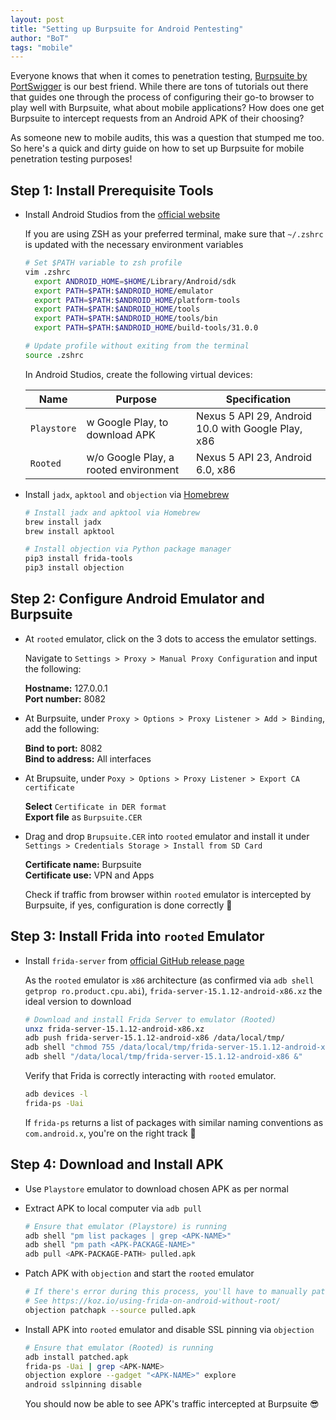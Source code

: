 ```yaml
---
layout: post
title: "Setting up Burpsuite for Android Pentesting"
author: "BoT"
tags: "mobile"
---
```


Everyone knows that when it comes to penetration testing, [Burpsuite by PortSwigger](https://portswigger.net/burp/communitydownload) is our best friend. While there are tons of tutorials out there that guides one through the process of configuring their go-to browser to play well with Burpsuite, what about mobile applications? How does one get Burpsuite to intercept requests from an Android APK of their choosing?

As someone new to mobile audits, this was a question that stumped me too. So here's a quick and dirty guide on how to set up Burpsuite for mobile penetration testing purposes!

## Step 1: Install Prerequisite Tools

- Install Android Studios from the [official website](https://developer.android.com/studio)

  If you are using ZSH as your preferred terminal, make sure that `~/.zshrc` is updated with the necessary environment variables

  ```bash
  # Set $PATH variable to zsh profile
  vim .zshrc
    export ANDROID_HOME=$HOME/Library/Android/sdk
    export PATH=$PATH:$ANDROID_HOME/emulator
    export PATH=$PATH:$ANDROID_HOME/platform-tools
    export PATH=$PATH:$ANDROID_HOME/tools
    export PATH=$PATH:$ANDROID_HOME/tools/bin
    export PATH=$PATH:$ANDROID_HOME/build-tools/31.0.0

  # Update profile without exiting from the terminal
  source .zshrc
  ```

  In Android Studios, create the following virtual devices:

  | Name        | Purpose                               | Specification                                      |
  | ----------- | ------------------------------------- | -------------------------------------------------- |
  | `Playstore` | w Google Play, to download APK        | Nexus 5 API 29, Android 10.0 with Google Play, x86 |
  | `Rooted`    | w/o Google Play, a rooted environment | Nexus 5 API 23, Android 6.0, x86                   |

- Install `jadx`, `apktool` and `objection` via [Homebrew](https://brew.sh/)

  ```bash
  # Install jadx and apktool via Homebrew
  brew install jadx
  brew install apktool

  # Install objection via Python package manager
  pip3 install frida-tools
  pip3 install objection
  ```

## Step 2: Configure Android Emulator and Burpsuite

- At `rooted` emulator, click on the 3 dots to access the emulator settings.

  Navigate to `Settings > Proxy > Manual Proxy Configuration` and input the following:

  **Hostname:** 127.0.0.1 \
  **Port number:** 8082

- At Burpsuite, under `Proxy > Options > Proxy Listener > Add > Binding`, add the following:

  **Bind to port:** 8082 \
  **Bind to address:** All interfaces

- At Brupsuite, under `Poxy > Options > Proxy Listener > Export CA certificate`

  **Select** `Certificate in DER format` \
  **Export file** as `Burpsuite.CER`

- Drag and drop `Brupsuite.CER` into `rooted` emulator and install it under `Settings > Credentials Storage > Install from SD Card`

  **Certificate name:** Burpsuite \
  **Certificate use:** VPN and Apps

  Check if traffic from browser within `rooted` emulator is intercepted by Burpsuite, if yes, configuration is done correctly 🙌

## Step 3: Install Frida into `rooted` Emulator

- Install `frida-server` from [official GitHub release page](https://github.com/frida/frida/releases)

  As the `rooted` emulator is `x86` architecture (as confirmed via `adb shell getprop ro.product.cpu.abi`), `frida-server-15.1.12-android-x86.xz` the ideal version to download

  ```bash
  # Download and install Frida Server to emulator (Rooted)
  unxz frida-server-15.1.12-android-x86.xz
  adb push frida-server-15.1.12-android-x86 /data/local/tmp/
  adb shell "chmod 755 /data/local/tmp/frida-server-15.1.12-android-x86"
  adb shell "/data/local/tmp/frida-server-15.1.12-android-x86 &"
  ```

  Verify that Frida is correctly interacting with `rooted` emulator.

  ```bash
  adb devices -l
  frida-ps -Uai
  ```

  If `frida-ps` returns a list of packages with similar naming conventions as `com.android.x`, you're on the right track 🎉

## Step 4: Download and Install APK

- Use `Playstore` emulator to download chosen APK as per normal

- Extract APK to local computer via `adb pull`

  ```bash
  # Ensure that emulator (Playstore) is running
  adb shell "pm list packages | grep <APK-NAME>"
  adb shell "pm path <APK-PACKAGE-NAME>"
  adb pull <APK-PACKAGE-PATH> pulled.apk
  ```

- Patch APK with `objection` and start the `rooted` emulator

  ```bash
  # If there's error during this process, you'll have to manually patch the APK
  # See https://koz.io/using-frida-on-android-without-root/
  objection patchapk --source pulled.apk
  ```

- Install APK into `rooted` emulator and disable SSL pinning via `objection`

  ```bash
  # Ensure that emulator (Rooted) is running
  adb install patched.apk
  frida-ps -Uai | grep <APK-NAME>
  objection explore --gadget "<APK-NAME>" explore
  android sslpinning disable
  ```

  You should now be able to see APK's traffic intercepted at Burpsuite 😎
